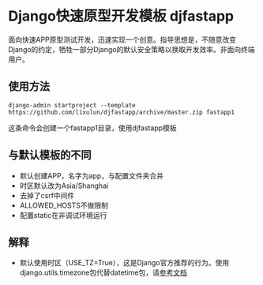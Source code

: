 # Django快速原型开发模板 djfastapp

面向快速APP原型测试开发，迅速实现一个创意。指导思想是，不随意改变Django的约定，牺牲一部分Django的默认安全策略以换取开发效率。非面向终端用户。

## 使用方法

```
django-admin startproject --template https://github.com/lixulun/djfastapp/archive/master.zip fastapp1
```
这条命令会创建一个fastapp1目录，使用djfastapp模板

## 与默认模板的不同
* 默认创建APP，名字为app，与配置文件夹合并
* 时区默认改为Asia/Shanghai
* 去掉了csrf中间件
* ALLOWED_HOSTS不做限制
* 配置static在非调试环境运行

## 解释

* 默认使用时区（USE_TZ=True），这是Django官方推荐的行为。使用django.utils.timezone包代替datetime包，请[参考文档](https://docs.djangoproject.com/en/2.2/topics/i18n/timezones/)
